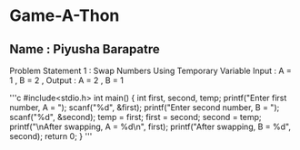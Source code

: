 # Game-A-Thon
## Name : Piyusha Barapatre
Problem Statement 1 : Swap Numbers Using Temporary Variable
Input : A = 1 , B = 2 , Output : A = 2 , B = 1

'''c
#include<stdio.h>
int main() {
      int first, second, temp;
      printf("Enter first number, A =  ");
      scanf("%d", &first);
      printf("Enter second number, B = ");
      scanf("%d", &second);
      temp = first;
      first = second;
      second = temp;
      printf("\nAfter swapping, A = %d\n", first);
      printf("After swapping, B = %d", second);
      return 0;
}
'''



